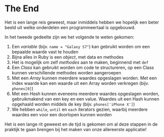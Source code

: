 # The End

Het is een lange reis geweest, maar inmiddels hebben we hopelijk een beter beeld
uit welke onderdelen een programmeertaal is opgebouwd.

In het tweede gedeelte zijn we het volgende te weten gekomen:

1. Een *variable* (bijv. `name = "Galaxy S7"`) kan gebruikt worden om een bepaalde
   waarde vast te houden
2. Bijna alles in Ruby is een *object*, met data en methodes
3. Het is mogelijk om zelf *methodes* aan te maken, beginnend met `def`
4. Een *Class* kan gebruikt worden om code te structureren, op een Class kunnen
   verschillende methodes worden aangeroepen
5. Met een *Array* kunnen meerdere waardes opgeslagen worden. Met een index waarde
   kan een waarde uit een Array worden verkregen (bijv. `phones[0]`)
6. Met een *Hash* kunnen eveneens meerdere waardes opgeslagen worden, gebruikmakend
   van een key en een value. Waardes uit een Hash kunnen opgehaald worden middels
   de key (bijv. `phones['iPhone X']`)
7. We hebben `while`, `until` en `each` iterators gezien, waarbij meerdere waardes
   een voor een doorlopen kunnen worden

Het is een lange rit geweest en de tijd is gekomen om al deze stappen in de praktijk
te gaan brengen bij het maken van onze allereerste applicatie!